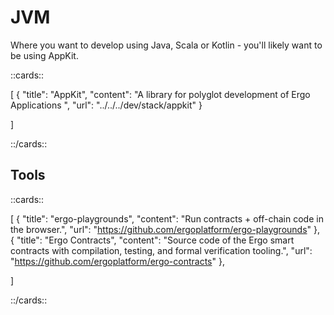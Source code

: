 # JVM

Where you want to develop using Java, Scala or Kotlin - you'll likely want to be using AppKit.

::cards::

[
  {
    "title": "AppKit",
    "content": "A library for polyglot development of Ergo Applications ",
    "url": "../../../dev/stack/appkit"
  }

]

::/cards::

## Tools

::cards::

[
  {
    "title": "ergo-playgrounds",
    "content": "Run contracts + off-chain code in the browser.",
    "url": "https://github.com/ergoplatform/ergo-playgrounds"
  },
  {
    "title": "Ergo Contracts",
    "content": "Source code of the Ergo smart contracts with compilation, testing, and formal verification tooling.",
    "url": "https://github.com/ergoplatform/ergo-contracts"
  },

]

::/cards::





